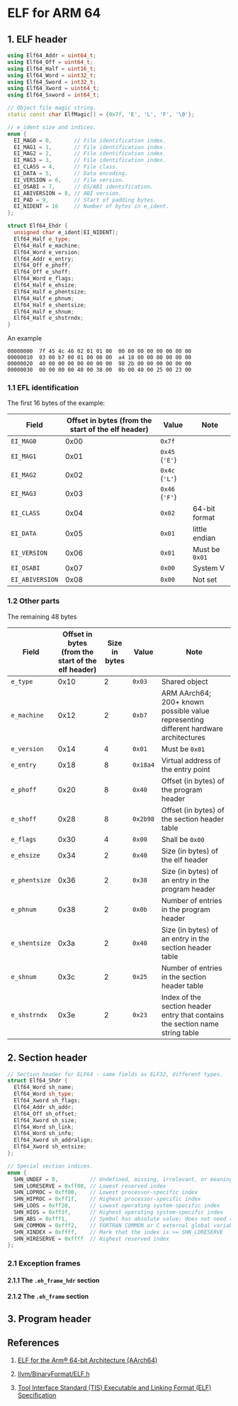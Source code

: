 # ELF for ARM 64

## 1. ELF header

```C++
using Elf64_Addr = uint64_t;
using Elf64_Off = uint64_t;
using Elf64_Half = uint16_t;
using Elf64_Word = uint32_t;
using Elf64_Sword = int32_t;
using Elf64_Xword = uint64_t;
using Elf64_Sxword = int64_t;

// Object file magic string.
static const char ElfMagic[] = {0x7f, 'E', 'L', 'F', '\0'};

// e_ident size and indices.
enum {
  EI_MAG0 = 0,       // File identification index.
  EI_MAG1 = 1,       // File identification index.
  EI_MAG2 = 2,       // File identification index.
  EI_MAG3 = 3,       // File identification index.
  EI_CLASS = 4,      // File class.
  EI_DATA = 5,       // Data encoding.
  EI_VERSION = 6,    // File version.
  EI_OSABI = 7,      // OS/ABI identification.
  EI_ABIVERSION = 8, // ABI version.
  EI_PAD = 9,        // Start of padding bytes.
  EI_NIDENT = 16     // Number of bytes in e_ident.
};

struct Elf64_Ehdr {
  unsigned char e_ident[EI_NIDENT];
  Elf64_Half e_type;
  Elf64_Half e_machine;
  Elf64_Word e_version;
  Elf64_Addr e_entry;
  Elf64_Off e_phoff;
  Elf64_Off e_shoff;
  Elf64_Word e_flags;
  Elf64_Half e_ehsize;
  Elf64_Half e_phentsize;
  Elf64_Half e_phnum;
  Elf64_Half e_shentsize;
  Elf64_Half e_shnum;
  Elf64_Half e_shstrndx;
}
```

An example

```
00000000  7f 45 4c 46 02 01 01 00  00 00 00 00 00 00 00 00
00000010  03 00 b7 00 01 00 00 00  a4 18 00 00 00 00 00 00
00000020  40 00 00 00 00 00 00 00  98 2b 00 00 00 00 00 00
00000030  00 00 00 00 40 00 38 00  0b 00 40 00 25 00 23 00
```

### 1.1 EFL identification

The first 16 bytes of the example:

| Field     | Offset in bytes (from the start of the elf header) | Value  | Note |
| --------- | -------------------------------------------------- | ------ | ---- |
| `EI_MAG0` | 0x00 | `0x7f` |      |
| `EI_MAG1` | 0x01 | `0x45` (`'E'`) | |
| `EI_MAG2` | 0x02 | `0x4c` (`'L'`) | |
| `EI_MAG3` | 0x03 | `0x46` (`'F'`) | |
| `EI_CLASS` | 0x04 | `0x02` | 64-bit format |
| `EI_DATA` | 0x05 | `0x01` | little endian |
| `EI_VERSION` | 0x06 | `0x01` | Must be `0x01` |
| `EI_OSABI` | 0x07 | `0x00` | System V |
| `EI_ABIVERSION` | 0x08 | `0x00` | Not set |

### 1.2 Other parts

The remaining 48 bytes

| Field | Offset in bytes (from the start of the elf header) | Size in bytes | Value | Note |
| ----- | -------------------------------------------------- | ------------- | ----- | ---- |
| `e_type` | 0x10 | 2 | `0x03` | Shared object |
| `e_machine` | 0x12 | 2 | `0xb7` | ARM AArch64; 200+ known possible value representing different hardware architectures |
| `e_version` | 0x14 | 4 | `0x01` | Must be `0x01` |
| `e_entry` | 0x18 | 8 | `0x18a4` | Virtual address of the entry point |
| `e_phoff` | 0x20 | 8 | `0x40` | Offset (in bytes) of the program header |
| `e_shoff` | 0x28 | 8 | `0x2b98` | Offset (in bytes) of the section header table |
| `e_flags` | 0x30 | 4 | `0x00` | Shall be `0x00` |
| `e_ehsize` | 0x34 | 2 | `0x40` | Size (in bytes) of the elf header |
| `e_phentsize` | 0x36 | 2 | `0x38` | Size (in bytes) of an entry in the program header |
| `e_phnum` | 0x38 | 2 | `0x0b` | Number of entries in the program header |
| `e_shentsize` | 0x3a | 2 | `0x40` | Size (in bytes) of an entry in the section header table |
| `e_shnum` | 0x3c | 2 | `0x25` | Number of entries in the section header table |
| `e_shstrndx` | 0x3e | 2 | `0x23` | Index of the section header entry that contains the section name string table |

## 2. Section header

```C++
// Section header for ELF64 - same fields as ELF32, different types.
struct Elf64_Shdr {
  Elf64_Word sh_name;
  Elf64_Word sh_type;
  Elf64_Xword sh_flags;
  Elf64_Addr sh_addr;
  Elf64_Off sh_offset;
  Elf64_Xword sh_size;
  Elf64_Word sh_link;
  Elf64_Word sh_info;
  Elf64_Xword sh_addralign;
  Elf64_Xword sh_entsize;
};

// Special section indices.
enum {
  SHN_UNDEF = 0,          // Undefined, missing, irrelevant, or meaningless
  SHN_LORESERVE = 0xff00, // Lowest reserved index
  SHN_LOPROC = 0xff00,    // Lowest processor-specific index
  SHN_HIPROC = 0xff1f,    // Highest processor-specific index
  SHN_LOOS = 0xff20,      // Lowest operating system-specific index
  SHN_HIOS = 0xff3f,      // Highest operating system-specific index
  SHN_ABS = 0xfff1,       // Symbol has absolute value; does not need relocation
  SHN_COMMON = 0xfff2,    // FORTRAN COMMON or C external global variables
  SHN_XINDEX = 0xffff,    // Mark that the index is >= SHN_LORESERVE
  SHN_HIRESERVE = 0xffff  // Highest reserved index
};
```

### 2.1 Exception frames

#### 2.1.1 The `.eh_frame_hdr` section

#### 2.1.2 The `.eh_frame` section

## 3. Program header

## References

1. [ELF for the Arm® 64-bit Architecture (AArch64)](https://github.com/ARM-software/abi-aa/blob/main/aaelf64/aaelf64.rst)

2. [llvm/BinaryFormat/ELF.h](https://github.com/llvm/llvm-project/blob/main/llvm/include/llvm/BinaryFormat/ELF.h)

3. [Tool Interface Standard (TIS) Executable and Linking Format (ELF) Specification](https://refspecs.linuxfoundation.org/elf/elf.pdf)
